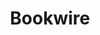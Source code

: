 ---
title: Bookwire
member_url: https://www.bookwire.net/
geographies: ["Germany"]
based: ["Germany"]
ig: ["interest group"] 
services: ["services provided"] 
tags: ["members"]
categories: ["Ebook distributors"]
summary: "the largest ebook distributor in Germany."
press:
active: true
layout: post
showReadTime: false
showDate: false
permalink: ""
date: 
--- 